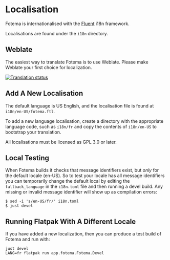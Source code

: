 <!--
SPDX-FileCopyrightText: © 2024 David Bliss

SPDX-License-Identifier: GFDL-1.3-or-later
-->
# Localisation

Fotema is internationalised with the [Fluent](https://projectfluent.org/)
i18n framework.

Localisations are found under the `i18n` directory.

## Weblate

The easiest way to translate Fotema is to use Weblate. Please make Weblate your first choice for localization.

[![Translation status](https://hosted.weblate.org/widget/fotema/app/svg-badge.svg)](https://hosted.weblate.org/engage/fotema/)

## Add A New Localisation

The default language is US English, and the localisation file is found at
`i18n/en-US/fotema.ftl`.

To add a new language localisation, create a directory with the appropriate
language code, such as `i18n/fr` and copy the contents of `i18n/en-US` to
bootstrap your translation.

All localisations must be licensed as GPL 3.0 or later.

## Local Testing

When Fotema builds it checks that message identifiers exist, but _only_
for the default locale (en-US). So to test your locale has all message
identifiers you can temporarily change the default local by editing the
`fallback_language` in the `i18n.toml` file and then running a devel build.
Any missing or invalid message identifier will show up as compilation errors:

```shell
$ sed -i 's/en-US/fr/' i18n.toml
$ just devel
```

## Running Flatpak With A Different Locale

If you have added a new localization, then you can produce a test build
of Fotema and run with:

```shell
just devel
LANG=fr flatpak run app.fotema.Fotema.Devel
```
